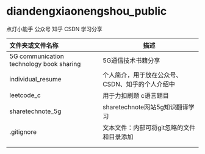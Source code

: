 # diandengxiaonengshou_public
点灯小能手 公众号 知乎 CSDN 学习分享



| 文件夹或文件名称                         | 描述                                             |
| :--------------------------------------- | ------------------------------------------------ |
| 5G communication technology book sharing | 5G通信技术书籍分享                               |
| individual_resume                        | 个人简介，用于放在公众号、CSDN、知乎的个人介绍中 |
| leetcode_c                               | 用于力扣刷题 c语言题目                           |
| sharetechnote_5g                         | sharetechnote网站5g知识翻译学习                  |
| .gitignore                               | 文本文件：内部可将git忽略的文件和目录添加        |
|                                          |                                                  |
|                                          |                                                  |

